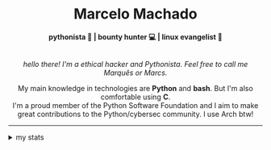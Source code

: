 <h1 align="center"> Marcelo Machado </h1> <!-- <img src="https://tryhackme-badges.s3.amazonaws.com/mmaachado.png" alt="TryHackMe"> -->
    
<div align="center">
<b>pythonista 🐍 | bounty hunter 💻 | linux evangelist 🐧</b>
<br>
<br>

<i>hello there! I'm a ethical hacker and Pythonista. Feel free to call me Marquês or Marcs.</i>

<p>

My main knowledge in technologies are **Python** and **bash**. But I'm also comfortable using **C**. <br/>
I'm a proud member of the Python Software Foundation and I aim to make great contributions to the Python/cybersec community. I use Arch btw!
</p>

</div>

---

<details closed>    
<summary>my stats</summary>

<!--START_SECTION:waka-->
**I'm an Early 🐤** 

```text
🌞 Morning    47 commits     ███░░░░░░░░░░░░░░░░░░░░░░   15.21% 
🌆 Daytime    119 commits    █████████░░░░░░░░░░░░░░░░   38.51% 
🌃 Evening    132 commits    ██████████░░░░░░░░░░░░░░░   42.72% 
🌙 Night      11 commits     █░░░░░░░░░░░░░░░░░░░░░░░░   3.56%

```


📊 **This Week I Spent My Time On** 

```text
⌚︎ Time Zone: America/Sao_Paulo

💬 Programming Languages: 
Markdown                 4 hrs 38 mins       ██████████████████░░░░░░░   72.1% 
YAML                     58 mins             ███░░░░░░░░░░░░░░░░░░░░░░   15.04% 
XML                      23 mins             █░░░░░░░░░░░░░░░░░░░░░░░░   6.16% 
Python                   12 mins             ░░░░░░░░░░░░░░░░░░░░░░░░░   3.12% 
Other                    5 mins              ░░░░░░░░░░░░░░░░░░░░░░░░░   1.49%

🔥 Editors: 
Obsidian                 4 hrs 29 mins       █████████████████░░░░░░░░   69.76% 
VS Code                  1 hr 56 mins        ███████░░░░░░░░░░░░░░░░░░   30.24%

💻 Operating System: 
Windows                  6 hrs 3 mins        ███████████████████████░░   94.14% 
Linux                    22 mins             █░░░░░░░░░░░░░░░░░░░░░░░░   5.86%

```


 Last Updated on 02/06/2025
<!--END_SECTION:waka-->

<!-- <div>
        <a target="_blank" rel="noopener noreferrer" href="https://github.com/mmaachado?tab=repositories"><img src="https://github-readme-stats.vercel.app/api/top-langs/?username=mmaachado&hide=html,css,swift,ruby&langs_count=6&hide_border=true&layout=compact&show_icons=true&line_height=10&theme=transparent&title_color=4a86d1&custom_title=favourite%20languages"
       alt="most used languages" align="right"></a>
     <a target="_blank" rel="noopener noreferrer" href="https://wakatime.com/@mmachado"><img width="400rem" src="https://github-readme-stats.vercel.app/api/wakatime?username=mmachado&theme=transparent&hide_border=true&hide=markdown,html,css,text,other,yaml,json,prolog,dart,docker,xml,gitconfig,TSQL&hide_title=true&line_height=50&langs_count=4&layout=default" alt="wakatime stats" align="left" /></a> 
        

</div>

 <img src="https://raw.githubusercontent.com/MicaelliMedeiros/micaellimedeiros/master/image/computer-illustration.png" min-width="400px" max-width="400px" width="400px" align="right" alt="computer-illustration.png"> -->
<!-- [![Buy me a coffee](https://img.shields.io/badge/Buy%20Me%20a%20Coffee-ffdd00?style=for-the-badge&logo=buy-me-a-coffee&logoColor=black)](https://www.buymeacoffee.com/anticodingclub) -->

</details>
